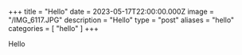 +++
title = "Hello"
date = 2023-05-17T22:00:00.000Z
image = "/IMG_6117.JPG"
description = "Hello"
type = "post"
aliases = "hello"
categories = [ "hello" ]
+++

Hello

